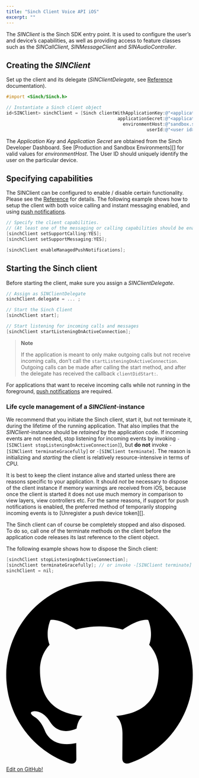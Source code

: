 ```yaml
---
title: "Sinch Client Voice API iOS"
excerpt: ""
---
```

The *SINClient* is the Sinch SDK entry point. It is used to configure the user’s and device’s capabilities, as well as providing access to feature classes such as the *SINCallClient*, *SINMessageClient* and *SINAudioController*.

## Creating the *SINClient*

Set up the client and its delegate (*SINClientDelegate*, see [Reference](reference/html/Protocols/SINClientDelegate.html) documentation).
```objectivec
#import <Sinch/Sinch.h>

// Instantiate a Sinch client object
id<SINClient> sinchClient = [Sinch clientWithApplicationKey:@"<application key>"
                                          applicationSecret:@"<application secret>"
                                            environmentHost:@"sandbox.sinch.com"
                                                     userId:@"<user id>"];
```


The *Application Key* and *Application Secret* are obtained from the Sinch Developer Dashboard. See \[Production and Sandbox Environments\]\[\] for valid values for *environmentHost*. The User ID should uniquely identify the user on the particular device.

## Specifying capabilities

The SINClient can be configured to enable / disable certain functionality. Please see the [Reference](reference/html/Protocols/SINClient.html) for details.
The following example shows how to setup the client with both voice calling and instant messaging enabled, and using [push notifications](doc:voice-ios-local-and-remote-push-notifications).

```objectivec
// Specify the client capabilities.
// (At least one of the messaging or calling capabilities should be enabled.)
[sinchClient setSupportCalling:YES];
[sinchClient setSupportMessaging:YES];

[sinchClient enableManagedPushNotifications];
```


## Starting the Sinch client
Before starting the client, make sure you assign a *SINClientDelegate*.
```objectivec
// Assign as SINClientDelegate                             
sinchClient.delegate = ... ;

// Start the Sinch Client
[sinchClient start];

// Start listening for incoming calls and messages
[sinchClient startListeningOnActiveConnection];
```




> **Note**    
>
> If the application is meant to only make outgoing calls but not receive incoming calls, don’t call the `startListeningOnActiveConnection`. Outgoing calls can be made after calling the start method, and after the delegate has received the callback `clientDidStart:`.

For applications that want to receive incoming calls while not running in the foreground, [push notifications](doc:voice-ios-local-and-remote-push-notifications) are required.

### Life cycle management of a *SINClient*-instance

We recommend that you initiate the Sinch client, start it, but not terminate it, during the lifetime of the running application. That also implies that the *SINClient*-instance should be *retained* by the application code.
 If incoming events are not needed, stop listening for incoming events by invoking `-[SINClient stopListeningOnActiveConnection]`), but **do not** invoke `-[SINClient terminateGracefully]` or `-[SINClient terminate]`. The reason is initializing and *starting* the client is relatively resource-intensive in terms of CPU.

It is best to keep the client instance alive and started unless there are reasons specific to your application. It should *not* be necessary to dispose of the client instance if memory warnings are received from iOS, because once the client is started it does not use much memory in comparison to view layers, view controllers etc. For the same reasons, if support for push notifications is enabled, the preferred method of temporarily stopping incoming events is to \[Unregister a push device token\]\[\].

The Sinch client can of course be completely stopped and also disposed. To do so, call one of the terminate methods on the client before the application code releases its last reference to the client object.

The following example shows how to dispose the Sinch client:
```objectivec
[sinchClient stopListeningOnActiveConnection];
[sinchClient terminateGracefully]; // or invoke -[SINClient terminate]
sinchClient = nil;
```


<a class="gitbutton pill" target="_blank" href="https://github.com/sinch/docs/blob/master/docs/voice/voice-for-ios/voice-ios-sinch-client.md">
                        <span class="icon medium">
                            <svg xmlns="http://www.w3.org/2000/svg" role="img" viewBox="0 0 24 24"><title>GitHub icon</title><path d="M 12 0.297 c -6.63 0 -12 5.373 -12 12 c 0 5.303 3.438 9.8 8.205 11.385 c 0.6 0.113 0.82 -0.258 0.82 -0.577 c 0 -0.285 -0.01 -1.04 -0.015 -2.04 c -3.338 0.724 -4.042 -1.61 -4.042 -1.61 C 4.422 18.07 3.633 17.7 3.633 17.7 c -1.087 -0.744 0.084 -0.729 0.084 -0.729 c 1.205 0.084 1.838 1.236 1.838 1.236 c 1.07 1.835 2.809 1.305 3.495 0.998 c 0.108 -0.776 0.417 -1.305 0.76 -1.605 c -2.665 -0.3 -5.466 -1.332 -5.466 -5.93 c 0 -1.31 0.465 -2.38 1.235 -3.22 c -0.135 -0.303 -0.54 -1.523 0.105 -3.176 c 0 0 1.005 -0.322 3.3 1.23 c 0.96 -0.267 1.98 -0.399 3 -0.405 c 1.02 0.006 2.04 0.138 3 0.405 c 2.28 -1.552 3.285 -1.23 3.285 -1.23 c 0.645 1.653 0.24 2.873 0.12 3.176 c 0.765 0.84 1.23 1.91 1.23 3.22 c 0 4.61 -2.805 5.625 -5.475 5.92 c 0.42 0.36 0.81 1.096 0.81 2.22 c 0 1.606 -0.015 2.896 -0.015 3.286 c 0 0.315 0.21 0.69 0.825 0.57 C 20.565 22.092 24 17.592 24 12.297 c 0 -6.627 -5.373 -12 -12 -12" /></svg>
                        </span>
                        Edit on GitHub!</a>